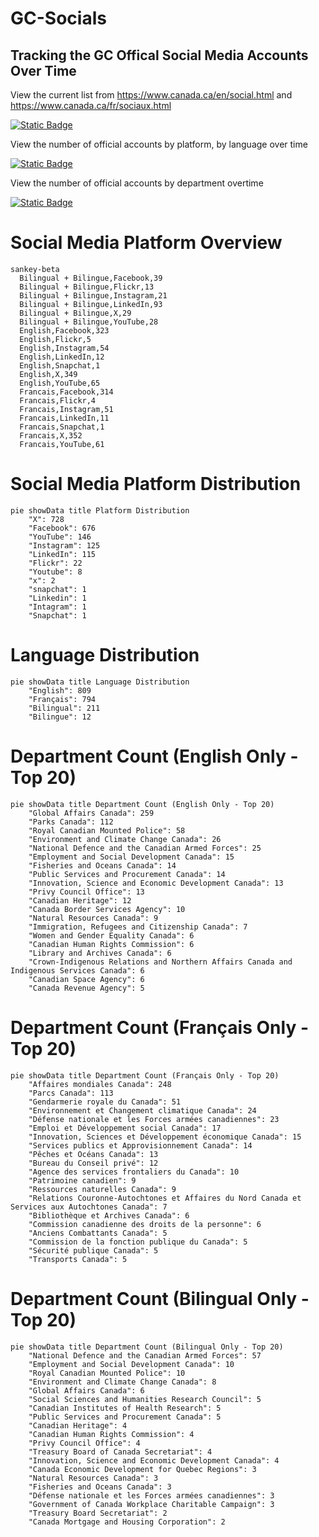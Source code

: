 # GC-Socials
## Tracking the GC Offical Social Media Accounts Over Time

View the current list from https://www.canada.ca/en/social.html and https://www.canada.ca/fr/sociaux.html

[![Static Badge](https://img.shields.io/badge/Open%20in%20Flatdata%20Viewer-FF00E8?style=for-the-badge&logo=github&logoColor=black)](https://flatgithub.com/PatLittle/GC-Socials?filename=sm.csv)

View the number of official accounts by platform, by language over time

[![Static Badge](https://img.shields.io/badge/Open%20in%20Flatdata%20Viewer-FF00E8?style=for-the-badge&logo=github&logoColor=black)](https://flatgithub.com/PatLittle/GC-Socials?filename=platform_counts.csv)

View the number of official accounts by department overtime

[![Static Badge](https://img.shields.io/badge/Open%20in%20Flatdata%20Viewer-FF00E8?style=for-the-badge&logo=github&logoColor=black)](https://flatgithub.com/PatLittle/GC-Socials?filename=department_counts.csv&sort=Count%2Cdesc&stickyColumnName=Date)


# Social Media Platform Overview

```mermaid
sankey-beta
  Bilingual + Bilingue,Facebook,39
  Bilingual + Bilingue,Flickr,13
  Bilingual + Bilingue,Instagram,21
  Bilingual + Bilingue,LinkedIn,93
  Bilingual + Bilingue,X,29
  Bilingual + Bilingue,YouTube,28
  English,Facebook,323
  English,Flickr,5
  English,Instagram,54
  English,LinkedIn,12
  English,Snapchat,1
  English,X,349
  English,YouTube,65
  Francais,Facebook,314
  Francais,Flickr,4
  Francais,Instagram,51
  Francais,LinkedIn,11
  Francais,Snapchat,1
  Francais,X,352
  Francais,YouTube,61
```

# Social Media Platform Distribution

```mermaid
pie showData title Platform Distribution
    "X": 728
    "Facebook": 676
    "YouTube": 146
    "Instagram": 125
    "LinkedIn": 115
    "Flickr": 22
    "Youtube": 8
    "x": 2
    "snapchat": 1
    "Linkedin": 1
    "Intagram": 1
    "Snapchat": 1
```

# Language Distribution

```mermaid
pie showData title Language Distribution
    "English": 809
    "Français": 794
    "Bilingual": 211
    "Bilingue": 12
```

# Department Count (English Only - Top 20)

```mermaid
pie showData title Department Count (English Only - Top 20)
    "Global Affairs Canada": 259
    "Parks Canada": 112
    "Royal Canadian Mounted Police": 58
    "Environment and Climate Change Canada": 26
    "National Defence and the Canadian Armed Forces": 25
    "Employment and Social Development Canada": 15
    "Fisheries and Oceans Canada": 14
    "Public Services and Procurement Canada": 14
    "Innovation, Science and Economic Development Canada": 13
    "Privy Council Office": 13
    "Canadian Heritage": 12
    "Canada Border Services Agency": 10
    "Natural Resources Canada": 9
    "Immigration, Refugees and Citizenship Canada": 7
    "Women and Gender Equality Canada": 6
    "Canadian Human Rights Commission": 6
    "Library and Archives Canada": 6
    "Crown-Indigenous Relations and Northern Affairs Canada and Indigenous Services Canada": 6
    "Canadian Space Agency": 6
    "Canada Revenue Agency": 5
```

# Department Count (Français Only - Top 20)

```mermaid
pie showData title Department Count (Français Only - Top 20)
    "Affaires mondiales Canada": 248
    "Parcs Canada": 113
    "Gendarmerie royale du Canada": 51
    "Environnement et Changement climatique Canada": 24
    "Défense nationale et les Forces armées canadiennes": 23
    "Emploi et Développement social Canada": 17
    "Innovation, Sciences et Développement économique Canada": 15
    "Services publics et Approvisionnement Canada": 14
    "Pêches et Océans Canada": 13
    "Bureau du Conseil privé": 12
    "Agence des services frontaliers du Canada": 10
    "Patrimoine canadien": 9
    "Ressources naturelles Canada": 9
    "Relations Couronne-Autochtones et Affaires du Nord Canada et Services aux Autochtones Canada": 7
    "Bibliothèque et Archives Canada": 6
    "Commission canadienne des droits de la personne": 6
    "Anciens Combattants Canada": 5
    "Commission de la fonction publique du Canada": 5
    "Sécurité publique Canada": 5
    "Transports Canada": 5
```

# Department Count (Bilingual Only - Top 20)

```mermaid
pie showData title Department Count (Bilingual Only - Top 20)
    "National Defence and the Canadian Armed Forces": 57
    "Employment and Social Development Canada": 10
    "Royal Canadian Mounted Police": 10
    "Environment and Climate Change Canada": 8
    "Global Affairs Canada": 6
    "Social Sciences and Humanities Research Council": 5
    "Canadian Institutes of Health Research": 5
    "Public Services and Procurement Canada": 5
    "Canadian Heritage": 4
    "Canadian Human Rights Commission": 4
    "Privy Council Office": 4
    "Treasury Board of Canada Secretariat": 4
    "Innovation, Science and Economic Development Canada": 4
    "Canada Economic Development for Quebec Regions": 3
    "Natural Resources Canada": 3
    "Fisheries and Oceans Canada": 3
    "Défense nationale et les Forces armées canadiennes": 3
    "Government of Canada Workplace Charitable Campaign": 3
    "Treasury Board Secretariat": 2
    "Canada Mortgage and Housing Corporation": 2
```